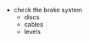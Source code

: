 - check the brake system
  - discs
  - cables
  - levels 
<!--stackedit_data:
eyJoaXN0b3J5IjpbLTExNjQ4MTY0NThdfQ==
-->